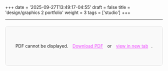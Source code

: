 +++
date = '2025-09-27T13:49:17-04:55'
draft = false
title = 'design/graphics 2 portfolio'
weight = 3
tags = ['studio']
+++

----------

<!-- Replace your PDF object tags with this mobile-friendly version -->
<div class="pdf-container">
  <div class="pdf-mobile-notice">
    <p><strong>On mobile?</strong> <a href="/pdfs/stud2.pdf" target="_blank">Open PDF in new tab</a> for better viewing.</p>
  </div>
  <object data="/pdfs/stud2.pdf" type="application/pdf" width="100%" height="600px">
    <div class="pdf-fallback">
      <p>PDF cannot be displayed. <a href="/pdfs/stud2.pdf" target="_blank">Download PDF</a> or <a href="/pdfs/stud2.pdf" target="_blank">view in new tab</a>.</p>
    </div>
  </object>
</div>

<style>
.pdf-container {
  margin: 20px 0;
  border: 1px solid #ddd;
  border-radius: 8px;
  overflow: hidden;
}

.pdf-mobile-notice {
  background: #f5f5f5;
  padding: 10px 15px;
  border-bottom: 1px solid #ddd;
  text-align: center;
  display: none;
}

.pdf-mobile-notice a {
  color: #ec42ff !important;
  text-decoration: underline !important;
}

.pdf-fallback {
  padding: 40px 20px;
  text-align: center;
  background: #f9f9f9;
}

.pdf-fallback a {
  color: #ec42ff !important;
  text-decoration: underline !important;
  margin: 0 10px;
}

/* Show mobile notice on small screens */
@media (max-width: 768px) {
  .pdf-mobile-notice {
    display: block !important;
  }
  
  object[type="application/pdf"] {
    height: 400px !important;
  }
}

@media (max-width: 480px) {
  object[type="application/pdf"] {
    height: 300px !important;
  }
  
  .pdf-mobile-notice p {
    font-size: 0.9rem;
    margin: 5px 0;
  }
}
</style>